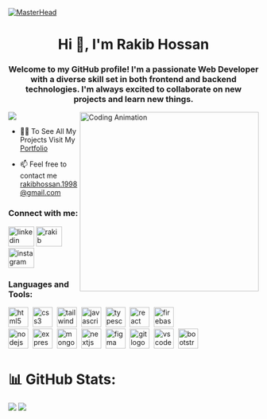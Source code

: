 [![MasterHead](https://i.ibb.co/1bzBqj8/Green-Simple-Manager-Linked-In-Banner.png)](https://portfolio-rakib.vercel.app/)
<h1 align="center">Hi 👋, I'm Rakib Hossan</h1>
<h3 align="center">Welcome to my GitHub profile! I'm a passionate Web Developer with a diverse skill set in both frontend and backend technologies. I'm always excited to collaborate on new projects and learn new things.</h3>

<img align="right" src="https://i.ibb.co/4t9swJ5/coding.gif" alt="Coding Animation" width="360" />

[![](https://visitcount.itsvg.in/api?id=RakibPro&icon=0&color=0)](https://visitcount.itsvg.in)


- 👨‍💻 To See All My Projects Visit My [Portfolio](https://portfolio-rakib.vercel.app)

- 📫 Feel free to contact me rakibhossan.1998@gmail.com

<h3 align="left">Connect with me:</h3>
<div align="left">
    
  <a href="https://www.linkedin.com/in/rakibhossan/" target="blank"><img src="https://raw.githubusercontent.com/maurodesouza/profile-readme-generator/master/src/assets/icons/social/linkedin/default.svg" width="52" height="40" alt="linkedin logo" /></a>
  <a href="https://www.facebook.com/rakib.hossan.1998/" target="blank"><img src="https://raw.githubusercontent.com/rahuldkjain/github-profile-readme-generator/master/src/images/icons/Social/facebook.svg" alt="rakib" width="52" height="40" /></a>
  <a href="https://www.instagram.com/rakib.98/" target="blank"><img src="https://raw.githubusercontent.com/maurodesouza/profile-readme-generator/master/src/assets/icons/social/instagram/default.svg" width="52" height="40" alt="instagram logo"  /></a>
  
</div>


<h3 align="left">Languages and Tools:</h3>
<div align="left">
  <img src="https://skillicons.dev/icons?i=html" height="40" alt="html5 logo" title="HTML5" />
  <img width="1" />
  <img src="https://skillicons.dev/icons?i=css" height="40" alt="css3 logo" title="CSS3" />
  <img width="1" />
  <img src="https://skillicons.dev/icons?i=tailwind" height="40" alt="tailwindcss logo" title="Tailwind CSS" />
  <img width="1" />
  <img src="https://skillicons.dev/icons?i=js" height="40" alt="javascript logo" title="JavaScript" />
  <img width="1" />
  <img src="https://skillicons.dev/icons?i=ts" height="40" alt="typescript logo" title="TypeScript" />
  <img width="1" />
  <img src="https://skillicons.dev/icons?i=react" height="40" alt="react logo" title="ReactJS" />
  <img width="1" />
  <img src="https://skillicons.dev/icons?i=firebase" height="40" alt="firebase logo" title="Firebase" />
  <img width="1" />
  <br/>
  <img src="https://skillicons.dev/icons?i=nodejs" height="40" alt="nodejs logo" title="NodeJs" />
  <img width="1" />
  <img src="https://skillicons.dev/icons?i=express" height="40" alt="express logo" title="ExpressJs" />
  <img width="1" />
  <img src="https://skillicons.dev/icons?i=mongodb" height="40" alt="mongodb logo" title="MongoDB" />
  <img width="1" />
  <img src="https://skillicons.dev/icons?i=nextjs" height="40" alt="nextjs logo" title="NextJs" />
  <img width="1" />
  <img src="https://skillicons.dev/icons?i=figma" height="40" alt="figma logo" title="Figma" />
  <img width="1" />
  <img src="https://skillicons.dev/icons?i=git" height="40" alt="git logo" title="Git" />
  <img width="1" />
  <img src="https://skillicons.dev/icons?i=vscode" height="40" alt="vscode logo" title="Visual Studio Code" />
  <img width="1" />
  <img src="https://skillicons.dev/icons?i=bootstrap" height="40" alt="bootstrap logo" title="Bootstrap" />
</div>


# 📊 GitHub Stats:
![](https://github-readme-stats.vercel.app/api?username=RakibPro&theme=blue-green&hide_border=true&include_all_commits=false&count_private=false)
![](https://github-readme-stats.vercel.app/api/top-langs/?username=RakibPro&theme=blue-green&hide_border=true&include_all_commits=false&count_private=false&layout=compact)
